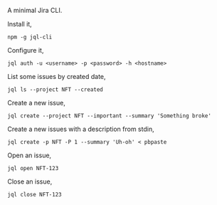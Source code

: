 A minimal Jira CLI.

Install it,

```
npm -g jql-cli
```

Configure it,

```
jql auth -u <username> -p <password> -h <hostname>
```

List some issues by created date,

```
jql ls --project NFT --created
```

Create a new issue,

```
jql create --project NFT --important --summary 'Something broke'
```

Create a new issues with a description from stdin,

```
jql create -p NFT -P 1 --summary 'Uh-oh' < pbpaste 
```

Open an issue,

```
jql open NFT-123
```

Close an issue,

```
jql close NFT-123
```
